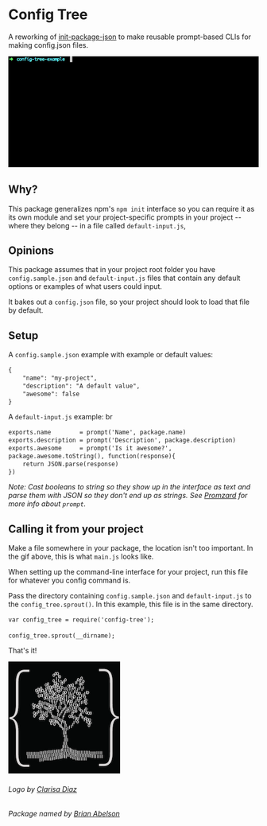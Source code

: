 Config Tree
===

A reworking of [init-package-json](https://github.com/npm/init-package-json) to make reusable prompt-based CLIs for making config.json files.

![](https://raw.githubusercontent.com/mhkeller/config-tree/master/assets/config-tree-example.gif)

## Why?
This package generalizes npm's `npm init` interface so you can require it as its own module and set your project-specific prompts in your project -- where they belong -- in a file called `default-input.js`,

## Opinions

This package assumes that in your project root folder you have `config.sample.json` and `default-input.js` files that contain any default options or examples of what users could input.

It bakes out a `config.json` file, so your project should look to load that file by default.

## Setup

A `config.sample.json` example with example or default values:

````
{
	"name": "my-project",
	"description": "A default value",
	"awesome": false
}
````

A `default-input.js` example:
br
````
exports.name        = prompt('Name', package.name)
exports.description = prompt('Description', package.description)
exports.awesome     = prompt('Is it awesome?', package.awesome.toString(), function(response){
	return JSON.parse(response)
})

````

*Note: Cast booleans to string so they show up in the interface as text and parse them with JSON so they don't end up as strings. See [Promzard](https://github.com/isaacs/promzard) for more info about `prompt`.*

## Calling it from your project

Make a file somewhere in your package, the location isn't too important. In the gif above, this is what `main.js` looks like.

When setting up the command-line interface for your project, run this file for whatever you config command is.

Pass the directory containing `config.sample.json` and `default-input.js` to the `config_tree.sprout()`. In this example, this file is in the same directory.

````
var config_tree = require('config-tree');

config_tree.sprout(__dirname);
````

That's it!

![](https://raw.githubusercontent.com/mhkeller/config-tree/master/assets/config-tree.png)

###### Logo by [Clarisa Diaz](https://twitter.com/Clarii_D)
###### Package named by [Brian Abelson](https://github.com/abelsonlive)
